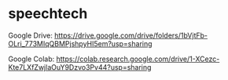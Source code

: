 # speechtech

Google Drive: https://drive.google.com/drive/folders/1bVjtFb-OLri_773MIqQBMPjshpyHI5em?usp=sharing

Google Colab: https://colab.research.google.com/drive/1-XCezc-Kte7LXfZwjlaOuY9Dzvo3Pv44?usp=sharing

